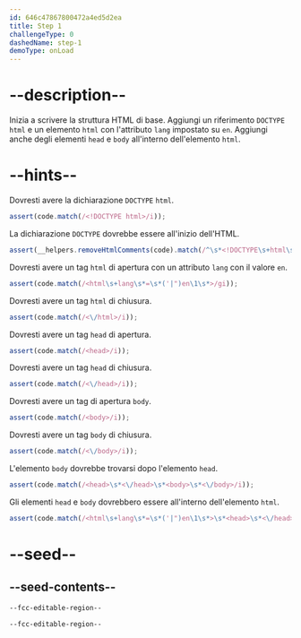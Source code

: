 ```yaml
---
id: 646c47867800472a4ed5d2ea
title: Step 1
challengeType: 0
dashedName: step-1
demoType: onLoad
---
```


# --description--

Inizia a scrivere la struttura HTML di base. Aggiungi un riferimento `DOCTYPE` `html` e un elemento `html` con l'attributo `lang` impostato su `en`. Aggiungi anche degli elementi `head` e `body` all'interno dell'elemento `html`.

# --hints--

Dovresti avere la dichiarazione `DOCTYPE` `html`.

```js
assert(code.match(/<!DOCTYPE html>/i));
```

La dichiarazione `DOCTYPE` dovrebbe essere all'inizio dell'HTML.

```js
assert(__helpers.removeHtmlComments(code).match(/^\s*<!DOCTYPE\s+html\s*>/i));
```

Dovresti avere un tag `html` di apertura con un attributo `lang` con il valore `en`.

```js
assert(code.match(/<html\s+lang\s*=\s*('|")en\1\s*>/gi));
```

Dovresti avere un tag `html` di chiusura.

```js
assert(code.match(/<\/html>/i));
```

Dovresti avere un tag `head` di apertura.

```js
assert(code.match(/<head>/i));
```

Dovresti avere un tag `head` di chiusura.

```js
assert(code.match(/<\/head>/i));
```

Dovresti avere un tag di apertura `body`.

```js
assert(code.match(/<body>/i));
```

Dovresti avere un tag `body` di chiusura.

```js
assert(code.match(/<\/body>/i));
```

L'elemento `body` dovrebbe trovarsi dopo l'elemento `head`.

```js
assert(code.match(/<head>\s*<\/head>\s*<body>\s*<\/body>/i));
```

Gli elementi `head` e `body` dovrebbero essere all'interno dell'elemento `html`.

```js
assert(code.match(/<html\s+lang\s*=\s*('|")en\1\s*>\s*<head>\s*<\/head>\s*<body>\s*<\/body>\s*<\/html>/i));
```

# --seed--

## --seed-contents--

```html
--fcc-editable-region--

--fcc-editable-region--
```

